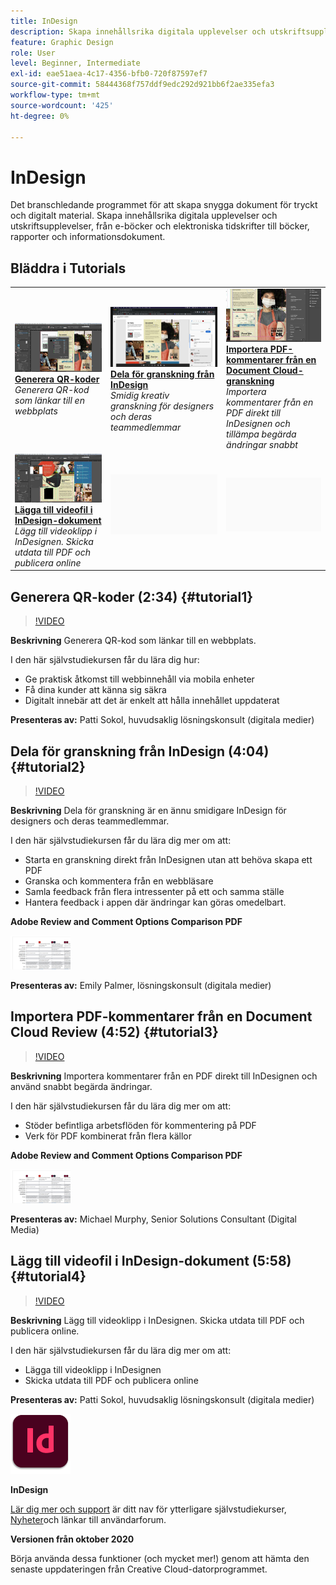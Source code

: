 ```yaml
---
title: InDesign
description: Skapa innehållsrika digitala upplevelser och utskriftsupplevelser, från e-böcker och elektroniska tidskrifter till böcker, rapporter och informationsdokument
feature: Graphic Design
role: User
level: Beginner, Intermediate
exl-id: eae51aea-4c17-4356-bfb0-720f87597ef7
source-git-commit: 58444368f757ddf9edc292d921bb6f2ae335efa3
workflow-type: tm+mt
source-wordcount: '425'
ht-degree: 0%

---
```


# InDesign

Det branschledande programmet för att skapa snygga dokument för tryckt och digitalt material. Skapa innehållsrika digitala upplevelser och utskriftsupplevelser, från e-böcker och elektroniska tidskrifter till böcker, rapporter och informationsdokument.

## Bläddra i Tutorials

<table style="table-layout:fixed">
<tr>
 <td>
    <a href="indesign.md#tutorial1">
        <img alt="Generera QR-koder" src="../assets/InDesign_qrCodes_sokol_thumbnail.jpg" />
    </a>
    <div>
    <a href="indesign.md#tutorial1"><strong>Generera QR-koder</strong></a>
    </div>
    <em>Generera QR-kod som länkar till en webbplats</em>
    <br>
  </td>
  <td>
   <a href="indesign.md#tutorial2">
      <img alt="Dela för granskning från InDesign" src="../assets/indesign_shareforreview_palmer_thumbnail.jpg" />
   </a>
    <div>
   <a href="indesign.md#tutorial2"><strong>Dela för granskning från InDesign</strong></a>
    </div>
    <em>Smidig kreativ granskning för designers och deras teammedlemmar</em>
    <br>
  </td>
  <td>
    <a href="indesign.md#tutorial3">
        <img alt="Importera PDF-kommentarer från en Document Cloud-granskning" src="../assets/indesign_pdfcomments_murphy_thumbnail.jpg" />
    </a>
    <div>
    <a href="indesign.md#tutorial3"><strong>Importera PDF-kommentarer från en Document Cloud-granskning</strong></a>
    </div>
    <em>Importera kommentarer från en PDF direkt till InDesignen och tillämpa begärda ändringar snabbt</em>
    <br>
  </td>
</tr>
<tr>
<td>
   <a href="indesign.md#tutorial4">
      <img alt="Lägga till videofil i InDesign-dokument" src="../assets/indesign_video_sokol_thumbnail.jpg" />
   </a>
    <div>
   <a href="indesign.md#tutorial4"><strong>Lägga till videofil i InDesign-dokument</strong></a>
    </div>
    <em>Lägg till videoklipp i InDesignen. Skicka utdata till PDF och publicera online</em>
    <br>
  </td>
 <td>
    <img alt="Avgränsare" src="../assets/Gray_thumbnail.png" />
    <div>
    <br>
 </td>
 <td>
    <img alt="Avgränsare" src="../assets/Gray_thumbnail.png" />
    <div>
    <br>
 </td>
</tr>
</table>

## Generera QR-koder (2:34) {#tutorial1}

>[!VIDEO](https://video.tv.adobe.com/v/326818?hidetitle=true)

**Beskrivning**
Generera QR-kod som länkar till en webbplats.

I den här självstudiekursen får du lära dig hur:
* Ge praktisk åtkomst till webbinnehåll via mobila enheter
* Få dina kunder att känna sig säkra
* Digitalt innebär att det är enkelt att hålla innehållet uppdaterat

**Presenteras av:**
Patti Sokol, huvudsaklig lösningskonsult (digitala medier)

## Dela för granskning från InDesign (4:04) {#tutorial2}

>[!VIDEO](https://video.tv.adobe.com/v/326824?hidetitle=true)

**Beskrivning**
Dela för granskning är en ännu smidigare InDesign för designers och deras teammedlemmar.

I den här självstudiekursen får du lära dig mer om att:
* Starta en granskning direkt från InDesignen utan att behöva skapa ett PDF
* Granska och kommentera från en webbläsare
* Samla feedback från flera intressenter på ett och samma ställe
* Hantera feedback i appen där ändringar kan göras omedelbart.

**Adobe Review and Comment Options Comparison PDF**

[![Jämförelsebild](../assets/ComparisonPDF_thumbnail_96.png)](../assets/Adobe_Review_and_Comment_Comparisons.pdf)

**Presenteras av:**
Emily Palmer, lösningskonsult (digitala medier)

## Importera PDF-kommentarer från en Document Cloud Review (4:52) {#tutorial3}

>[!VIDEO](https://video.tv.adobe.com/v/326959?hidetitle=true)

**Beskrivning**
Importera kommentarer från en PDF direkt till InDesignen och använd snabbt begärda ändringar.

I den här självstudiekursen får du lära dig mer om att:
* Stöder befintliga arbetsflöden för kommentering på PDF
* Verk för PDF kombinerat från flera källor

**Adobe Review and Comment Options Comparison PDF**

[![Jämförelsebild](../assets/ComparisonPDF_thumbnail_96.png)](../assets/Adobe_Review_and_Comment_Comparisons.pdf)

**Presenteras av:**
Michael Murphy, Senior Solutions Consultant (Digital Media)

## Lägg till videofil i InDesign-dokument (5:58) {#tutorial4}

>[!VIDEO](https://video.tv.adobe.com/v/326757?hidetitle=true)

**Beskrivning**
Lägg till videoklipp i InDesignen. Skicka utdata till PDF och publicera online.

I den här självstudiekursen får du lära dig mer om att:
* Lägga till videoklipp i InDesignen
* Skicka utdata till PDF och publicera online

**Presenteras av:**
Patti Sokol, huvudsaklig lösningskonsult (digitala medier)

![InDesignLogo](../assets/id_appicon_96.png)

**InDesign**

[Lär dig mer och support](https://helpx.adobe.com/support/indesign.html) är ditt nav för ytterligare självstudiekurser, [Nyheter](https://helpx.adobe.com/indesign/user-guide.html/indesign/using/whats-new.ug.html)och länkar till användarforum.

**Versionen från oktober 2020**

Börja använda dessa funktioner (och mycket mer!) genom att hämta den senaste uppdateringen från Creative Cloud-datorprogrammet.
